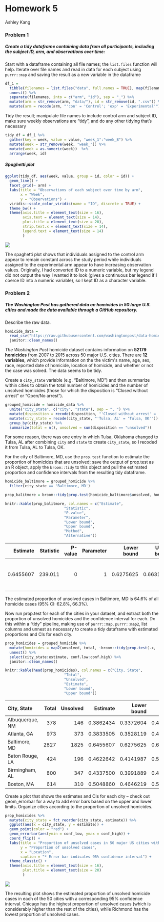 Homework 5
================
Ashley Kang

### Problem 1

##### Create a tidy dataframe containing data from all participants, including the subject ID, arm, and observations over time:

Start with a dataframe containing all file names; the `list.files` function will help. Iterate over file names and read in data for each subject using `purrr::map` and saving the result as a new variable in the dataframe

``` r
df_1 =
  tibble(filenames = list.files("data", full.names = TRUE), map(filenames, read_csv)) %>% 
  unnest() %>% 
  separate(filenames, into = c("arm", "id"), sep = "_") %>%
  mutate(arm = str_remove(arm, "data/"), id = str_remove(id, ".csv")) %>% 
  mutate(arm = recode(arm, "'con' = 'Control'; 'exp' = 'Experimental'"))
```

Tidy the result; manipulate file names to include control arm and subject ID, make sure weekly observations are “tidy”, and do any other tidying that’s necessary

``` r
tidy_df = df_1 %>% 
  gather(key = week, value = value, "week_1":"week_8") %>% 
  mutate(week = str_remove(week, "week_")) %>% 
  mutate(week = as.numeric(week))  %>%
  arrange(week, id)
```

##### Spaghetti plot

``` r
ggplot(tidy_df, aes(week, value, group = id, color = id)) +
  geom_line() +
  facet_grid(~ arm) +
  labs(title = "Observations of each subject over time by arm",
       x = "Week",
       y = "Observations") +
  viridis::scale_color_viridis(name = "ID", discrete = TRUE) +
  theme_bw() +
  theme(axis.title = element_text(size = 16), 
        axis.text = element_text(size = 14), 
        plot.title = element_text(size = 20), 
        strip.text.x = element_text(size = 14), 
        legend.text = element_text(size = 14)
        )
```

![](p8105_hw5_aik2136_files/figure-markdown_github/spaghetti_plot_1-1.png)

The spaghetti plot shows that individuals assigned to the control arm appear to remain constant across the study period while individuals assigned to the experimental arm appear to have increasing observation values. Originally, I had converted ID to a numeric variable, but my legend did not output the way I wanted it to look (gives a continuous bar legend if I coerce ID into a numeric variable), so I kept ID as a character variable.

### Problem 2

##### *The Washington Post* has gathered data on homicides in 50 large U.S. cities and made the data available through a GitHub repository.

Describe the raw data.

``` r
homicide_data = 
  read_csv("https://raw.githubusercontent.com/washingtonpost/data-homicides/master/homicide-data.csv") %>% 
  janitor::clean_names()
```

*The Washington Post* homicide dataset contains information on **52179 homicides** from 2007 to 2015 across 50 major U.S. cities. There are **12 variables**, which provide information on the the victim's name, age, sex, race, reported date of homicide, location of homicide, and whether or not the case was solved. The data seems to be tidy.

Create a `city_state` variable (e.g. “Baltimore, MD”) and then summarize within cities to obtain the total number of homicides and the number of unsolved homicides (those for which the disposition is “Closed without arrest” or “Open/No arrest”).

``` r
grouped_homicide = homicide_data %>%
  unite("city_state", c("city", "state"), sep = ", ") %>% 
  mutate(disposition = recode(disposition, "'Closed without arrest' = 'unsolved'; 'Open/No arrest' = 'unsolved'; 'Closed by arrest' = 'solved'")) %>%
  mutate(city_state = recode(city_state, "'Tulsa, AL' = 'Tulsa, OK'")) %>% 
  group_by(city_state) %>% 
  summarize(total = n(), unsolved = sum(disposition == "unsolved"))
```

For some reason, there was one entry in which Tulsa, Oklahoma changed to Tulsa, AL after combining `city` and `state` to create `city_state`, so I recoded it from Tulsa, AL to Tulsa, OK.

For the city of Baltimore, MD, use the `prop.test` function to estimate the proportion of homicides that are unsolved; save the output of prop.test as an R object, apply the `broom::tidy` to this object and pull the estimated proportion and confidence intervals from the resulting tidy dataframe.

``` r
homicide_baltimore = grouped_homicide %>% 
  filter(city_state == 'Baltimore, MD')

prop_balitmore = broom::tidy(prop.test(homicide_baltimore$unsolved, homicide_baltimore$total))

knitr::kable(prop_balitmore, col.names = c("Estimate",
                           "Statistic",
                           "P-value",
                           "Parameter",
                           "Lower bound",
                           "Upper bound",
                           "Method",
                           "Alternative"))
```

|   Estimate|  Statistic|  P-value|  Parameter|  Lower bound|  Upper bound| Method                                               | Alternative |
|----------:|----------:|--------:|----------:|------------:|------------:|:-----------------------------------------------------|:------------|
|  0.6455607|    239.011|        0|          1|    0.6275625|    0.6631599| 1-sample proportions test with continuity correction | two.sided   |

The estimated proportion of unsolved cases in Baltimore, MD is 64.6% of all homicide cases (95% CI: 62.8%, 66.3%).

Now run prop.test for each of the cities in your dataset, and extract both the proportion of unsolved homicides and the confidence interval for each. Do this within a “tidy” pipeline, making use of `purrr::map`, `purrr::map2`, list columns and unnest as necessary to create a tidy dataframe with estimated proportions and CIs for each city.

``` r
prop_homicides = grouped_homicide %>% 
  mutate(homicides = map2(unsolved, total, ~broom::tidy(prop.test(.x, .y)))) %>% 
  unnest() %>% 
  select(city_state:estimate, conf.low:conf.high) %>% 
  janitor::clean_names()

knitr::kable(head(prop_homicides), col.names = c("City, State",
                           "Total",
                           "Unsolved",
                           "Estimate",
                           "Lower bound",
                           "Upper bound"))
```

| City, State     |  Total|  Unsolved|   Estimate|  Lower bound|  Upper bound|
|:----------------|------:|---------:|----------:|------------:|------------:|
| Albuquerque, NM |    378|       146|  0.3862434|    0.3372604|    0.4375766|
| Atlanta, GA     |    973|       373|  0.3833505|    0.3528119|    0.4148219|
| Baltimore, MD   |   2827|      1825|  0.6455607|    0.6275625|    0.6631599|
| Baton Rouge, LA |    424|       196|  0.4622642|    0.4141987|    0.5110240|
| Birmingham, AL  |    800|       347|  0.4337500|    0.3991889|    0.4689557|
| Boston, MA      |    614|       310|  0.5048860|    0.4646219|    0.5450881|

Create a plot that shows the estimates and CIs for each city – check out geom\_errorbar for a way to add error bars based on the upper and lower limits. Organize cities according to the proportion of unsolved homicides.

``` r
prop_homicides %>% 
  mutate(city_state = fct_reorder(city_state, estimate)) %>% 
  ggplot(aes(x = city_state, y = estimate)) + 
  geom_point(color = "red") + 
  geom_errorbar(aes(ymin = conf_low, ymax = conf_high)) + 
  coord_flip() + 
  labs(title = "Proportion of unsolved cases in 50 major US cities with 95% CI", 
       y = "Proportion of unsolved cases", 
       x = "Location",
       caption = "* Error bar indicates 95% confidence interval") + 
  theme_classic() +
  theme(axis.title = element_text(size = 16), 
        plot.title = element_text(size = 20)
        ) 
```

![](p8105_hw5_aik2136_files/figure-markdown_github/plot_2-1.png)

The resulting plot shows the estimated proportion of unsolved homicide cases in each of the 50 cities with a corresponding 95% confidence interval. Chicago has the highest proportion of unsolved cases (which is considerably higher than the rest of the cities), while Richmond has the lowest proportion of unsolved cases.
